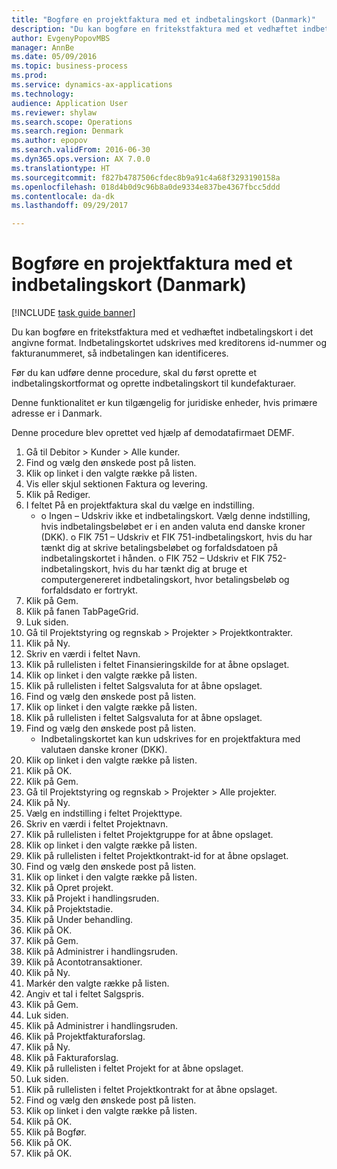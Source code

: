 ```yaml
--- 
title: "Bogføre en projektfaktura med et indbetalingskort (Danmark)"
description: "Du kan bogføre en fritekstfaktura med et vedhæftet indbetalingskort i det angivne format."
author: EvgenyPopovMBS
manager: AnnBe
ms.date: 05/09/2016
ms.topic: business-process
ms.prod: 
ms.service: dynamics-ax-applications
ms.technology: 
audience: Application User
ms.reviewer: shylaw
ms.search.scope: Operations
ms.search.region: Denmark
ms.author: epopov
ms.search.validFrom: 2016-06-30
ms.dyn365.ops.version: AX 7.0.0
ms.translationtype: HT
ms.sourcegitcommit: f827b4787506cfdec8b9a91c4a68f3293190158a
ms.openlocfilehash: 018d4b0d9c96b8a0de9334e837be4367fbcc5ddd
ms.contentlocale: da-dk
ms.lasthandoff: 09/29/2017

---
```

# <a name="post-a-project-invoice-with-a-payment-slip-denmark"></a>Bogføre en projektfaktura med et indbetalingskort (Danmark)

[!INCLUDE [task guide banner](../../includes/task-guide-banner.md)]

Du kan bogføre en fritekstfaktura med et vedhæftet indbetalingskort i det angivne format. Indbetalingskortet udskrives med kreditorens id-nummer og fakturanummeret, så indbetalingen kan identificeres.

Før du kan udføre denne procedure, skal du først oprette et indbetalingskortformat og oprette indbetalingskort til kundefakturaer. 



Denne funktionalitet er kun tilgængelig for juridiske enheder, hvis primære adresse er i Danmark. 

Denne procedure blev oprettet ved hjælp af demodatafirmaet DEMF.

1. Gå til Debitor > Kunder > Alle kunder.
2. Find og vælg den ønskede post på listen.
3. Klik op linket i den valgte række på listen.
4. Vis eller skjul sektionen Faktura og levering.
5. Klik på Rediger.
6. I feltet På en projektfaktura skal du vælge en indstilling.
    * o Ingen – Udskriv ikke et indbetalingskort. Vælg denne indstilling, hvis indbetalingsbeløbet er i en anden valuta end danske kroner (DKK).   o FIK 751 – Udskriv et FIK 751-indbetalingskort, hvis du har tænkt dig at skrive betalingsbeløbet og forfaldsdatoen på indbetalingskortet i hånden.   o FIK 752 – Udskriv et FIK 752-indbetalingskort, hvis du har tænkt dig at bruge et computergenereret indbetalingskort, hvor betalingsbeløb og forfaldsdato er fortrykt.     
7. Klik på Gem.
8. Klik på fanen TabPageGrid.
9. Luk siden.
10. Gå til Projektstyring og regnskab > Projekter > Projektkontrakter.
11. Klik på Ny.
12. Skriv en værdi i feltet Navn.
13. Klik på rullelisten i feltet Finansieringskilde for at åbne opslaget.
14. Klik op linket i den valgte række på listen.
15. Klik på rullelisten i feltet Salgsvaluta for at åbne opslaget.
16. Find og vælg den ønskede post på listen.
17. Klik op linket i den valgte række på listen.
18. Klik på rullelisten i feltet Salgsvaluta for at åbne opslaget.
19. Find og vælg den ønskede post på listen.
    * Indbetalingskortet kan kun udskrives for en projektfaktura med valutaen danske kroner (DKK).  
20. Klik op linket i den valgte række på listen.
21. Klik på OK.
22. Klik på Gem.
23. Gå til Projektstyring og regnskab > Projekter > Alle projekter.
24. Klik på Ny.
25. Vælg en indstilling i feltet Projekttype.
26. Skriv en værdi i feltet Projektnavn.
27. Klik på rullelisten i feltet Projektgruppe for at åbne opslaget.
28. Klik op linket i den valgte række på listen.
29. Klik på rullelisten i feltet Projektkontrakt-id for at åbne opslaget.
30. Find og vælg den ønskede post på listen.
31. Klik op linket i den valgte række på listen.
32. Klik på Opret projekt.
33. Klik på Projekt i handlingsruden.
34. Klik på Projektstadie.
35. Klik på Under behandling.
36. Klik på OK.
37. Klik på Gem.
38. Klik på Administrer i handlingsruden.
39. Klik på Acontotransaktioner.
40. Klik på Ny.
41. Markér den valgte række på listen.
42. Angiv et tal i feltet Salgspris.
43. Klik på Gem.
44. Luk siden.
45. Klik på Administrer i handlingsruden.
46. Klik på Projektfakturaforslag.
47. Klik på Ny.
48. Klik på Fakturaforslag.
49. Klik på rullelisten i feltet Projekt for at åbne opslaget.
50. Luk siden.
51. Klik på rullelisten i feltet Projektkontrakt for at åbne opslaget.
52. Find og vælg den ønskede post på listen.
53. Klik op linket i den valgte række på listen.
54. Klik på OK.
55. Klik på Bogfør.
56. Klik på OK.
57. Klik på OK.



